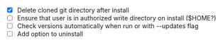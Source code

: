 - [x] Delete cloned git directory after install
- [ ] Ensure that user is in authorized write directory on install ($HOME?)
- [ ] Check versions automatically when run or with --updates flag
- [ ] Add option to uninstall
